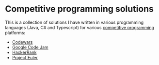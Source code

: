 # Competitive programming solutions

This is a collection of solutions I have written in various programming languages (Java, C# and Typescript) for various [competitive programming](https://en.wikipedia.org/wiki/Competitive_programming) platforms:

- [Codewars](https://www.codewars.com)
- [Google Code Jam](https://codingcompetitions.withgoogle.com/codejam)
- [HackerRank](https://www.hackerrank.com)
- [Project Euler](https://www.projecteuler.net)

